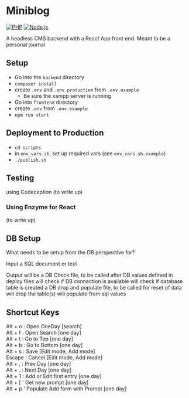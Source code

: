 # Miniblog

[![PHP](https://github.com/rayjlim/miniblog/actions/workflows/php.yml/badge.svg)](https://github.com/rayjlim/miniblog/actions/workflows/php.yml)
[![Node.js](https://github.com/rayjlim/miniblog/actions/workflows/node.js.yml/badge.svg)](https://github.com/rayjlim/miniblog/actions/workflows/node.js.yml)

A headless CMS backend with a React App front end.
Meant to be a personal journal

## Setup

- Go into the `backend` directory
- `composer install`
- create `.env` and `.env.production` from `.env.example`
  - Be sure the xampp server is running
- Go into `frontend` directory
- create `.env` from `.env.example`
- `npm run start`

## Deployment to Production

- `cd scripts`
- in `env_vars.sh`,  set up required vars (see `env_vars.sh.example`)
- `./publish.sh`  

## Testing

using Codeception (to write up)

### Using Enzyme for React

(to write up)

## DB Setup

What needs to be setup from the DB perspective for?

Input a SQL document or text

Output will be
    a DB Check file, to be called after DB values defined in deploy files
        will check if DB connection is available
        will check if database table is created
    a DB drop and populate file, to be called for reset of data
        will drop the table(s)
        will populate from sql values

## Shortcut Keys

Alt + o : Open OneDay [search]  
Alt + f : Open Search [one day]  
Alt + t : Go to Top [one day]  
Alt + b : Go to Bottom [one day]  
Alt + s : Save [Edit mode, Add mode]  
Escape  : Cancel [Edit mode, Add mode]  
Alt + , : Prev Day [one day]  
Alt + . : Next Day [one day]  
Alt + 1 : Add or Edit first entry [one day]  
Alt + [ ' Get new prompt [one day]  
Alt + p ' Populate Add form with Prompt [one day]  

